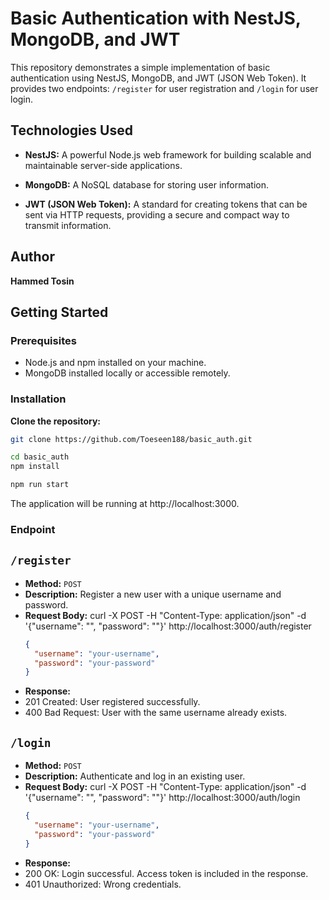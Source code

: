# Basic Authentication with NestJS, MongoDB, and JWT

This repository demonstrates a simple implementation of basic authentication using NestJS, MongoDB, and JWT (JSON Web Token). It provides two endpoints: `/register` for user registration and `/login` for user login.

## Technologies Used

- **NestJS:** A powerful Node.js web framework for building scalable and maintainable server-side applications.

- **MongoDB:** A NoSQL database for storing user information.

- **JWT (JSON Web Token):** A standard for creating tokens that can be sent via HTTP requests, providing a secure and compact way to transmit information.

## Author

**Hammed Tosin**

## Getting Started

### Prerequisites

- Node.js and npm installed on your machine.
- MongoDB installed locally or accessible remotely.

### Installation

 **Clone the repository:**

   ```bash
   git clone https://github.com/Toeseen188/basic_auth.git
   ```
   
   ```bash
   cd basic_auth
   npm install
   ```
  ```bash
  npm run start
  ```
The application will be running at http://localhost:3000.

### Endpoint

## `/register`

- **Method:** `POST`
- **Description:** Register a new user with a unique username and password.
- **Request Body:**
curl -X POST -H "Content-Type: application/json" -d '{"username": "", "password": ""}' http://localhost:3000/auth/register
  ```json
  {
    "username": "your-username",
    "password": "your-password"
  }
  ```
- **Response:**
 - 201 Created: User registered successfully.
 - 400 Bad Request: User with the same username already exists.

## `/login`

- **Method:** `POST`
- **Description:** Authenticate and log in an existing user.
- **Request Body:**
curl -X POST -H "Content-Type: application/json" -d '{"username": "", "password": ""}' http://localhost:3000/auth/login
  ```json
  {
    "username": "your-username",
    "password": "your-password"
  }
  ```
- **Response:**
 - 200 OK: Login successful. Access token is included in the response.
 - 401 Unauthorized: Wrong credentials.


